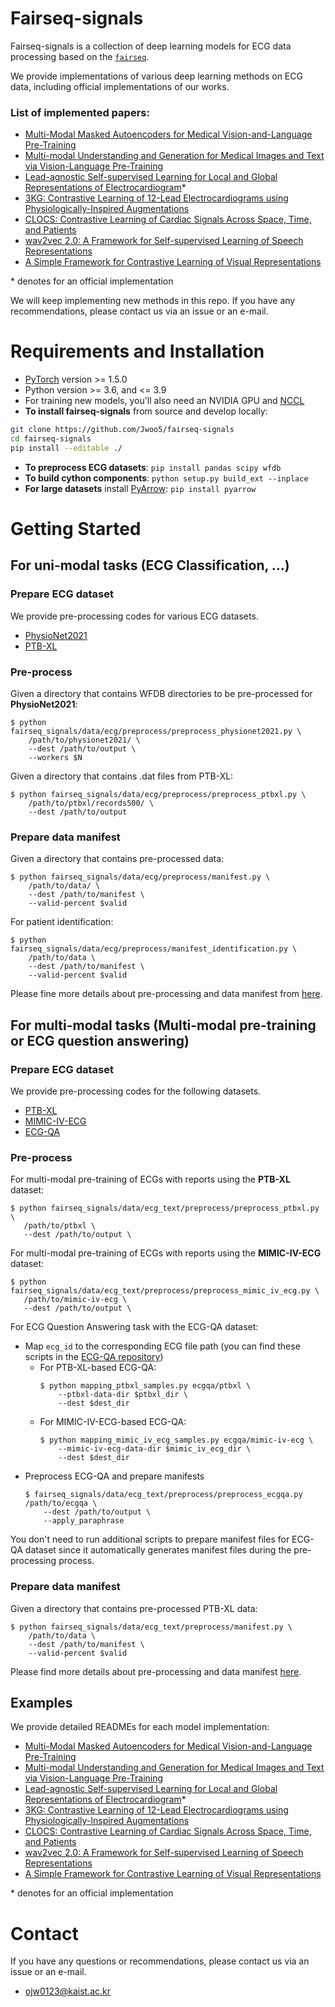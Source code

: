 # Fairseq-signals

Fairseq-signals is a collection of deep learning models for ECG data processing based on the [`fairseq`](https://github.com/pytorch/fairseq).

We provide implementations of various deep learning methods on ECG data, including official implementations of our works.

### List of implemented papers:
* [Multi-Modal Masked Autoencoders for Medical Vision-and-Language Pre-Training](https://arxiv.org/abs/2209.07098)
* [Multi-modal Understanding and Generation for Medical Images and Text via Vision-Language Pre-Training](https://arxiv.org/abs/2105.11333)
* [Lead-agnostic Self-supervised Learning for Local and Global Representations of Electrocardiogram](https://arxiv.org/abs/2203.06889)*
* [3KG: Contrastive Learning of 12-Lead Electrocardiograms using Physiologically-Inspired Augmentations](https://arxiv.org/abs/2106.04452)
* [CLOCS: Contrastive Learning of Cardiac Signals Across Space, Time, and Patients](https://arxiv.org/abs/2005.13249)
* [wav2vec 2.0: A Framework for Self-supervised Learning of Speech Representations](https://arxiv.org/abs/2006.11477)
* [A Simple Framework for Contrastive Learning of Visual Representations](https://arxiv.org/abs/2002.05709)

\* denotes for an official implementation

We will keep implementing new methods in this repo. If you have any recommendations, please contact us via an issue or an e-mail.

# Requirements and Installation
* [PyTorch](https://pytorch.org) version >= 1.5.0
* Python version >= 3.6, and <= 3.9
* For training new models, you'll also need an NVIDIA GPU and [NCCL](https://github.com/NVIDIA/nccl)
* **To install fairseq-signals** from source and develop locally:

```bash
git clone https://github.com/Jwoo5/fairseq-signals
cd fairseq-signals
pip install --editable ./
```

* **To preprocess ECG datasets**: `pip install pandas scipy wfdb`
* **To build cython components**: `python setup.py build_ext --inplace`
* **For large datasets** install [PyArrow](https://arrow.apache.org/docs/python/install.html#using-pip): `pip install pyarrow`

# Getting Started
## For uni-modal tasks (ECG Classification, ...)
### Prepare ECG dataset
We provide pre-processing codes for various ECG datasets.

* [PhysioNet2021](https://physionet.org/content/challenge-2021/1.0.3/#files)
* [PTB-XL](https://physionet.org/content/ptb-xl/1.0.3/)

### Pre-process
Given a directory that contains WFDB directories to be pre-processed for **PhysioNet2021**:

```shell script
$ python fairseq_signals/data/ecg/preprocess/preprocess_physionet2021.py \
    /path/to/physionet2021/ \
    --dest /path/to/output \
    --workers $N
```

Given a directory that contains .dat files from PTB-XL:
```shell script
$ python fairseq_signals/data/ecg/preprocess/preprocess_ptbxl.py \
    /path/to/ptbxl/records500/ \
    --dest /path/to/output
```

### Prepare data manifest
Given a directory that contains pre-processed data:
```shell script
$ python fairseq_signals/data/ecg/preprocess/manifest.py \
    /path/to/data/ \
    --dest /path/to/manifest \
    --valid-percent $valid
```
For patient identification:
```shell script
$ python fairseq_signals/data/ecg/preprocess/manifest_identification.py \
    /path/to/data \
    --dest /path/to/manifest \
    --valid-percent $valid
```
Please fine more details about pre-processing and data manifest from [here](fairseq_signals/data/ecg/preprocess/README.md).

## For multi-modal tasks (Multi-modal pre-training or ECG question answering)
### Prepare ECG dataset
We provide pre-processing codes for the following datasets.
* [PTB-XL](https://physionet.org/content/ptb-xl/1.0.3/)
* [MIMIC-IV-ECG](https://physionet.org/content/mimic-iv-ecg/1.0/)
* [ECG-QA](https://github.com/Jwoo5/ecg-qa)

### Pre-process
For multi-modal pre-training of ECGs with reports using the **PTB-XL** dataset:
```shell script
$ python fairseq_signals/data/ecg_text/preprocess/preprocess_ptbxl.py \
   /path/to/ptbxl \
   --dest /path/to/output \
```
For multi-modal pre-training of ECGs with reports using the **MIMIC-IV-ECG** dataset:
```shell script
$ python fairseq_signals/data/ecg_text/preprocess/preprocess_mimic_iv_ecg.py \
   /path/to/mimic-iv-ecg \
   --dest /path/to/output \
```

For ECG Question Answering task with the ECG-QA dataset:
* Map `ecg_id` to the corresponding ECG file path (you can find these scripts in the [ECG-QA repository](https://github.com/Jwoo5/ecg-qa))
    * For PTB-XL-based ECG-QA:
        ```shell script
        $ python mapping_ptbxl_samples.py ecgqa/ptbxl \
            --ptbxl-data-dir $ptbxl_dir \
            --dest $dest_dir
        ```
    * For MIMIC-IV-ECG-based ECG-QA:
        ```shell script
        $ python mapping_mimic_iv_ecg_samples.py ecgqa/mimic-iv-ecg \
            --mimic-iv-ecg-data-dir $mimic_iv_ecg_dir \
            --dest $dest_dir
        ```
* Preprocess ECG-QA and prepare manifests
    ```shell script
    $ fairseq_signals/data/ecg_text/preprocess/preprocess_ecgqa.py /path/to/ecgqa \
        --dest /path/to/output \
        --apply_paraphrase
    ```

You don't need to run additional scripts to prepare manifest files for ECG-QA dataset since it automatically generates manifest files during the pre-processing process.

### Prepare data manifest
Given a directory that contains pre-processed PTB-XL data:
```shell script
$ python fairseq_signals/data/ecg_text/preprocess/manifest.py \
    /path/to/data \
    --dest /path/to/manifest \
    --valid-percent $valid
```
Please find more details about pre-processing and data manifest [here](fairseq_signals/data/ecg_text/preprocess/README.md).

## Examples
We provide detailed READMEs for each model implementation:
* [Multi-Modal Masked Autoencoders for Medical Vision-and-Language Pre-Training](examples/m3ae/README.md)
* [Multi-modal Understanding and Generation for Medical Images and Text via Vision-Language Pre-Training](examples/medvill/README.md)
* [Lead-agnostic Self-supervised Learning for Local and Global Representations of Electrocardiogram](examples/w2v_cmsc/README.md)*
* [3KG: Contrastive Learning of 12-Lead Electrocardiograms using Physiologically-Inspired Augmentations](examples/3kg/README.md)
* [CLOCS: Contrastive Learning of Cardiac Signals Across Space, Time, and Patients](examples/cmsc/README.md)
* [wav2vec 2.0: A Framework for Self-supervised Learning of Speech Representations](examples/wav2vec2/README.md)
* [A Simple Framework for Contrastive Learning of Visual Representations](examples/simclr/README.md)

\* denotes for an official implementation

# Contact
If you have any questions or recommendations, please contact us via an issue or an e-mail.
* ojw0123@kaist.ac.kr